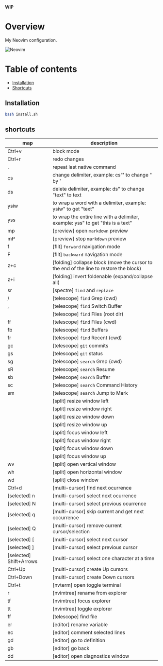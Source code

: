 **WIP**

# Overview

My Neovim configuration.

![Neovim](documentation/media/neovim.gif)

# Table of contents

- [Installation](#installation)
- [Shortcuts](#shortcuts)

## Installation

```bash
bash install.sh
```

## shortcuts

| map                     | description                                                                            |
|-------------------------|----------------------------------------------------------------------------------------|
| Ctrl+v                  | block mode                                                                             |
| Ctrl+r                  | redo changes                                                                           |
| .                       | repeat last native command                                                             |
| cs<char><new-char>      | change delimiter, example: cs"' to change " by '                                       |
| ds<char>                | delete delimiter, example: ds" to change "text" to text                                |
| ysiw<char>              | to wrap a word with a delimiter, example: ysiw" to get "text"                          |
| yss<char>               | to wrap the entire line with a delimiter, example: yss" to get "this is a text"        |
| <leader>mp              | [preview] open `markdown` preview                                                      |
| <leader>mP              | [preview] stop `markdown` preview                                                      |
| f                       | [flit] `forward` navigation mode                                                       |
| F                       | [flit] `backward` navigation mode                                                      |
| z+c                     | [folding] collapse block (move the cursor to the end of the line to restore the block) |
| z+i                     | [folding] invert foldenable (expand/collapse all)                                      |
| <leader>sr              | [spectre] `find` and `replace`                                                         |
| <leader>/               | [telescope] `find` Grep (cwd)                                                          |
| <leader>,               | [telescope] `find` Switch Buffer                                                       |
| <leader><space>         | [telescope] `find` Files (root dir)                                                    |
| <leader>ff              | [telescope] `find` Files (cwd)                                                         |
| <leader>fb              | [telescope] `find` Buffers                                                             |
| <leader>fr              | [telescope] `find` Recent (cwd)                                                        |
| <leader>gc              | [telescope] `git` commits                                                              |
| <leader>gs              | [telescope] `git` status                                                               |
| <leader>sg              | [telescope] `search` Grep (cwd)                                                        |
| <leader>sR              | [telescope] `search` Resume                                                            |
| <leader>sb              | [telescope] `search` Buffer                                                            |
| <leader>sc              | [telescope] `search` Command History                                                   |
| <leader>sm              | [telescope] `search` Jump to Mark                                                      |
| <C-A-S-Left>            | [split] resize window left                                                             |
| <C-A-S-Right>           | [split] resize window right                                                            |
| <C-A-S-Down>            | [split] resize window down                                                             |
| <C-A-S-Up>              | [split] resize window up                                                               |
| <C-S-Left>              | [split] focus window left                                                              |
| <C-S-Right>             | [split] focus window right                                                             |
| <C-S-Down>              | [split] focus window down                                                              |
| <C-S-Up>                | [split] focus window up                                                                |
| <leader>wv              | [split] open vertical window                                                           |
| <leader>wh              | [split] open horizontal window                                                         |
| <leader>wd              | [split] close window                                                                   |
| Ctrl+d                  | [multi-cursor] find next ocurrence                                                     |
| [selected] n            | [multi-cursor] select next ocurrence                                                   |
| [selected] N            | [multi-cursor] select previous ocurrence                                               |
| [selected] q            | [multi-cursor] skip current and get next occurrence                                    |
| [selected] Q            | [multi-cursor] remove current cursor/selection                                         |
| [selected] [            | [multi-cursor] select next cursor                                                      |
| [selected] ]            | [multi-cursor] select previous cursor                                                  |
| [selected] Shift+Arrows | [multi-cursor] select one character at a time                                          |
| Ctrl+Up                 | [multi-cursor] create Up cursors                                                       |
| Ctrl+Down               | [multi-cursor] create Down cursors                                                     |
| Ctrl+t                  | [nvterm] open toggle terminal                                                          |
| r                       | [nvimtree] rename from explorer                                                        |
| <leader>tf              | [nvimtree] focus explorer                                                              |
| <leader>tt              | [nvimtree] toggle explorer                                                             |
| <leader>ff              | [telescope] find file                                                                  |
| <leader>er              | [editor] rename variable                                                               |
| <leader>ec              | [editor] comment selected lines                                                        |
| <leader>gd              | [editor] go to definition                                                              |
| <leader>gb              | [editor] go back                                                                       |
| <leader>dd              | [editor] open diagnostics window                                                       |
